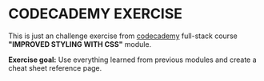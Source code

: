 # **CODECADEMY EXERCISE**


This is just an challenge exercise from [codecademy](https://codecademy.com) full-stack course **"IMPROVED STYLING WITH CSS"** module.

**Exercise goal:** Use everything learned from previous modules and create a cheat sheet reference page.